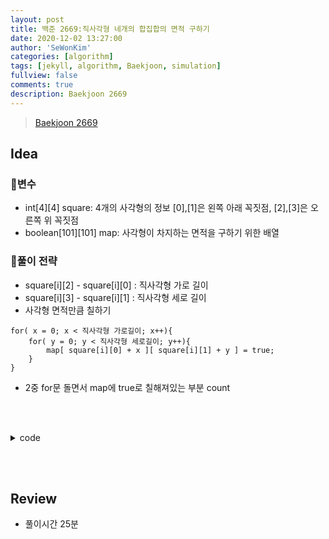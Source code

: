```yaml
---
layout: post
title: 백준 2669:직사각형 네개의 합집합의 면적 구하기
date: 2020-12-02 13:27:00
author: 'SeWonKim'
categories: [algorithm]
tags: [jekyll, algorithm, Baekjoon, simulation]
fullview: false
comments: true
description: Baekjoon 2669
---
```


> [Baekjoon 2669](https://www.acmicpc.net/problem/2669)

## Idea

### 🥚변수

- int[4][4] square: 4개의 사각형의 정보 [0],[1]은 왼쪽 아래 꼭짓점, [2],[3]은 오른쪽 위 꼭짓점
- boolean[101][101] map: 사각형이 차지하는 면적을 구하기 위한 배열

### 🍳풀이 전략

- square[i][2] - square[i][0] : 직사각형 가로 길이
- square[i][3] - square[i][1] : 직사각형 세로 길이
- 사각형 면적만큼 칠하기

```
for( x = 0; x < 직사각형 가로길이; x++){ 
    for( y = 0; y < 직사각형 세로길이; y++){
        map[ square[i][0] + x ][ square[i][1] + y ] = true;
    }
} 
```

- 2중 for문 돌면서 map에 true로 칠해져있는 부분 count

&nbsp;  
&nbsp;


<details>
<summary>code</summary>
<div markdown="1">

```java
import java.util.Scanner;

public class Main {

	public static void main(String[] args) {
		Scanner sc = new Scanner(System.in);
		int[][] square = new int[4][4];
		boolean[][] map = new boolean[101][101];
		for (int i = 0; i < 4; i++) {
			square[i][0] = sc.nextInt();
			square[i][1] = sc.nextInt();
			square[i][2] = sc.nextInt();
			square[i][3] = sc.nextInt();
			
			for (int x = 0; x < square[i][2] - square[i][0]; x++) {
				for (int y = 0; y < square[i][3] - square[i][1]; y++) {
					map[square[i][0] + x][square[i][1] + y] = true;
				}
			}
		}
		
		int count = 0;
		for (int i = 0; i < map.length; i++) {
			for (int j = 0; j < map[i].length; j++) {
				if(map[i][j])	++count;
			}
		}
		System.out.println(count);
		sc.close();
	}

}
```

</div>
</details>

&nbsp;  
&nbsp;

## Review

- 풀이시간 25분 

&nbsp;  
&nbsp;
